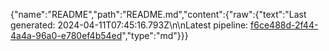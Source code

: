 {"name":"README","path":"README.md","content":{"raw":{"text":"Last generated: 2024-04-11T07:45:16.793Z\n\nLatest pipeline: [f6ce488d-2f44-4a4a-96a0-e780ef4b54ed](/pipeline/f6ce488d-2f44-4a4a-96a0-e780ef4b54ed)","type":"md"}}}